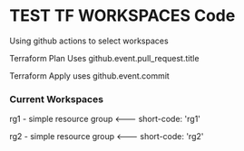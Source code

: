 # TEST TF WORKSPACES Code
Using github actions to select workspaces

Terraform Plan Uses github.event.pull_request.title

Terraform Apply uses github.event.commit


### Current Workspaces

rg1 - simple resource group <--- short-code: 'rg1'

rg2 - simple resource group <--- short-code: 'rg2'

